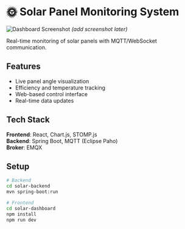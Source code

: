 # 🌞 Solar Panel Monitoring System

![Dashboard Screenshot](./docs/screenshot.png) *(add screenshot later)*

Real-time monitoring of solar panels with MQTT/WebSocket communication.

## Features
- Live panel angle visualization
- Efficiency and temperature tracking
- Web-based control interface
- Real-time data updates

## Tech Stack
**Frontend**: React, Chart.js, STOMP.js  
**Backend**: Spring Boot, MQTT (Eclipse Paho)  
**Broker**: EMQX  

## Setup
```bash
# Backend
cd solar-backend
mvn spring-boot:run

# Frontend
cd solar-dashboard
npm install
npm run dev